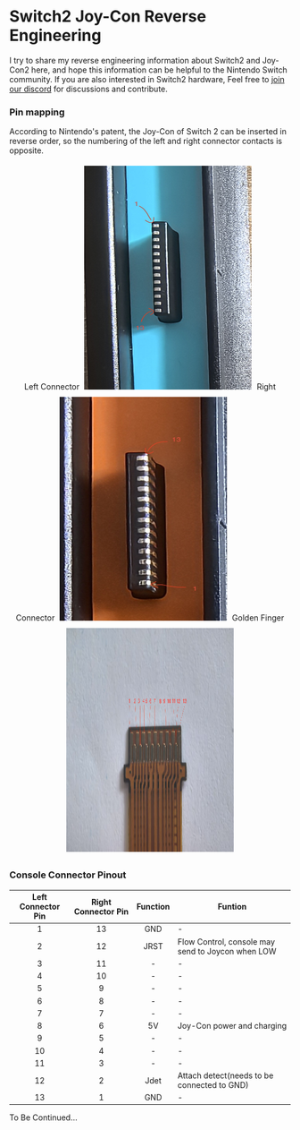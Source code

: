 # Switch2 Joy-Con Reverse Engineering
I try to share my reverse engineering information about Switch2 and Joy-Con2 here, and hope this information can be helpful to the Nintendo Switch community.
If you are also interested in Switch2 hardware, Feel free to [join our discord](https://discord.gg/3JR9Xmxd) for discussions and contribute.

### Pin mapping
According to Nintendo's patent, the Joy-Con of Switch 2 can be inserted in reverse order, so the numbering of the left and right connector contacts is opposite.
<div style="text-align: center;"> 
  Left Connector
  <div style="display: inline-block; margin: 5px;">
    <img src="./images/left_connector.jpg" alt="Left Connector" title="Left Connector" width="300" height="400">
  </div>
  Right Connector
  <div style="display: inline-block; margin: 5px;">
    <img src="./images/right_connector.jpg" alt="Right Connector" title="Right Connector" width="300" height="400">
  </div>
  Golden Finger
  <div style="display: inline-block; margin: 5px;">
    <img src="./images/golden_finger.png" alt="Golden_Finger" title="Golden Finger" width="300" height="400">
  </div>
</div>
      

### Console Connector Pinout

| Left Connector Pin | Right Connector Pin|           Function            |                                                       Funtion                                                                       |
|:------------------:|:------------------:|:-----------------------------:| ----------------------------------------------------------------------------------------------------------------------------------- |
|           1        |         13         |              GND              |                                                          -                                                                          |
|           2        |         12         |              JRST             |                                   Flow Control, console may send to Joycon when LOW                                                 |
|           3        |         11         |               -               |                                                          -                                                                          |
|           4        |         10         |               -               |                                                          -                                                                          |
|           5        |          9         |               -               |                                                          -                                                                          |
|           6        |          8         |               -               |                                                          -                                                                          |
|           7        |          7         |               -               |                                                          -                                                                          |
|           8        |          6         |              5V               |                                              Joy-Con power and charging                                                             |
|           9        |          5         |               -               |                                                          -                                                                          |
|          10        |          4         |               -               |                                                          -                                                                          |
|          11        |          3         |               -               |                                                          -                                                                          |
|          12        |          2         |              Jdet             |                                          Attach detect(needs to be connected to GND)                                                |
|          13        |          1         |              GND              |                                                          -                                                                          |

To Be Continued...


